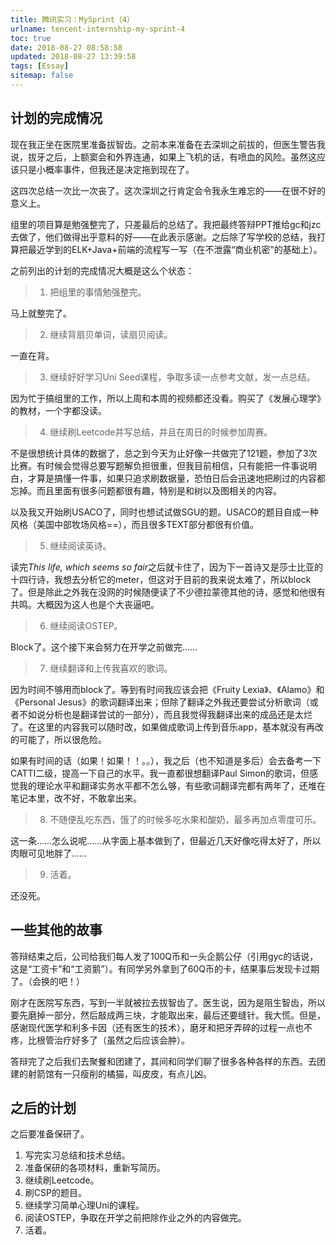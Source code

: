 ```yaml
---
title: 腾讯实习：MySprint（4）
urlname: tencent-internship-my-sprint-4
toc: true
date: 2018-08-27 08:58:58
updated: 2018-08-27 13:39:58
tags: [Essay]
sitemap: false
---
```


## 计划的完成情况

现在我正坐在医院里准备拔智齿。之前本来准备在去深圳之前拔的，但医生警告我说，拔牙之后，上额窦会和外界连通，如果上飞机的话，有喷血的风险。虽然这应该只是小概率事件，但我还是决定拖到现在了。

这四次总结一次比一次丧了。这次深圳之行肯定会令我永生难忘的——在很不好的意义上。

组里的项目算是勉强整完了，只差最后的总结了。我把最终答辩PPT推给gc和jzc去做了，他们做得出乎意料的好——在此表示感谢。之后除了写学校的总结，我打算把最近学到的ELK+Java+前端的流程写一写（在不泄露“商业机密”的基础上）。

之前列出的计划的完成情况大概是这么个状态：

>1. 把组里的事情勉强整完。

马上就整完了。

>2. 继续背扇贝单词，读扇贝阅读。

一直在背。

>3. 继续好好学习Uni Seed课程，争取多读一点参考文献，发一点总结。

因为忙于搞组里的工作，所以上周和本周的视频都还没看。购买了《发展心理学》的教材，一个字都没读。

>4. 继续刷Leetcode并写总结，并且在周日的时候参加周赛。

不是很想统计具体的数据了，总之到今天为止好像一共做完了121题，参加了3次比赛。有时候会觉得总要写题解负担很重，但我目前相信，只有能把一件事说明白，才算是搞懂一件事，如果只追求刷数据量，恐怕日后会迅速地把刷过的内容都忘掉。而且里面有很多问题都很有趣，特别是和树以及图相关的内容。

以及我又开始刷USACO了，同时也想试试做SGU的题。USACO的题目自成一种风格（美国中部牧场风格==），而且很多TEXT部分都很有价值。

>5. 继续阅读英诗。

读完*This life, which seems so fair*之后就卡住了，因为下一首诗又是莎士比亚的十四行诗，我想去分析它的meter，但这对于目前的我来说太难了，所以block了。但是除此之外我在没网的时候随便读了不少德拉蒙德其他的诗，感觉和他很有共鸣。大概因为这人也是个大丧逼吧。

>6. 继续阅读OSTEP。

Block了。这个接下来会努力在开学之前做完……

>7. 继续翻译和上传我喜欢的歌词。

因为时间不够用而block了。等到有时间我应该会把《Fruity Lexia》、《Alamo》和《Personal Jesus》的歌词翻译出来；但除了翻译之外我还要尝试分析歌词（或者不如说分析也是翻译尝试的一部分），而且我觉得我翻译出来的成品还是太烂了。在这里的内容我可以随时改，如果做成歌词上传到音乐app，基本就没有再改的可能了，所以很危险。

如果有时间的话（如果！如果！！。。），我之后（也不知道是多后）会去备考一下CATTI二级，提高一下自己的水平。我一直都很想翻译Paul Simon的歌词，但感觉我的理论水平和翻译实务水平都不怎么够，有些歌词翻译完都有两年了，还堆在笔记本里，改不好，不敢拿出来。

>8. 不随便乱吃东西，饿了的时候多吃水果和酸奶，最多再加点零度可乐。

这一条……怎么说呢……从字面上基本做到了，但最近几天好像吃得太好了，所以肉眼可见地胖了……

>9. 活着。

还没死。

## 一些其他的故事

答辩结束之后，公司给我们每人发了100Q币和一头企鹅公仔（引用gyc的话说，这是“工资卡”和“工资鹅”）。有同学另外拿到了60Q币的卡，结果事后发现卡过期了。（会换的吧！）

刚才在医院写东西，写到一半就被拉去拔智齿了。医生说，因为是阻生智齿，所以要先磨掉一部分，然后敲成两三块，才能取出来，最后还要缝针。我大慌。但是，感谢现代医学和利多卡因（还有医生的技术），磨牙和把牙弄碎的过程一点也不疼，比根管治疗好多了（虽然之后应该会肿）。

答辩完了之后我们去聚餐和团建了，其间和同学们聊了很多各种各样的东西。去团建的射箭馆有一只瘦削的橘猫，叫皮皮，有点儿凶。

## 之后的计划

之后要准备保研了。

1. 写完实习总结和技术总结。
1. 准备保研的各项材料，重新写简历。
2. 继续刷Leetcode。
3. 刷CSP的题目。
4. 继续学习简单心理Uni的课程。
5. 阅读OSTEP，争取在开学之前把除作业之外的内容做完。
6. 活着。
